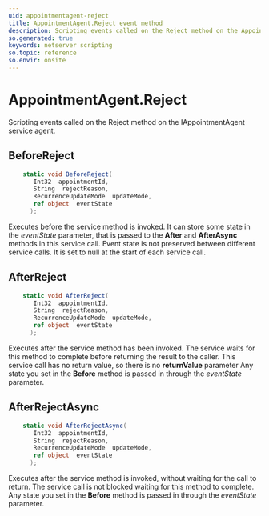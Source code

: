 ```yaml
---
uid: appointmentagent-reject
title: AppointmentAgent.Reject event method
description: Scripting events called on the Reject method on the AppointmentAgent service agent.
so.generated: true
keywords: netserver scripting
so.topic: reference
so.envir: onsite
---
```

# AppointmentAgent.Reject

Scripting events called on the <see cref='M:IAppointmentAgent.Reject'>Reject</see> method on the <see cref='IAppointmentAgent'>IAppointmentAgent</see>  service agent.

## BeforeReject
```cs
    static void BeforeReject(
       Int32  appointmentId,
       String  rejectReason,
       RecurrenceUpdateMode  updateMode,
       ref object  eventState
      );
```
Executes before the service method is invoked.
It can store some state in the *eventState* parameter, that is passed to the **After** and **AfterAsync** methods in this service call.
Event state is not preserved between different service calls. It is set to null at the start of each service call.
## AfterReject
```cs
    static void AfterReject(
       Int32  appointmentId,
       String  rejectReason,
       RecurrenceUpdateMode  updateMode,
       ref object  eventState
      );
```
Executes after the service method has been invoked. The service waits for this method to complete before returning the result to the caller.
This service call has no return value, so there is no **returnValue** parameter
Any state you set in the **Before** method is passed in through the *eventState* parameter.
## AfterRejectAsync
```cs
    static void AfterRejectAsync(
       Int32  appointmentId,
       String  rejectReason,
       RecurrenceUpdateMode  updateMode,
       ref object  eventState
      );
```
Executes after the service method is invoked, without waiting for the call to return.
The service call is not blocked waiting for this method to complete.
Any state you set in the **Before** method is passed in through the *eventState* parameter.

